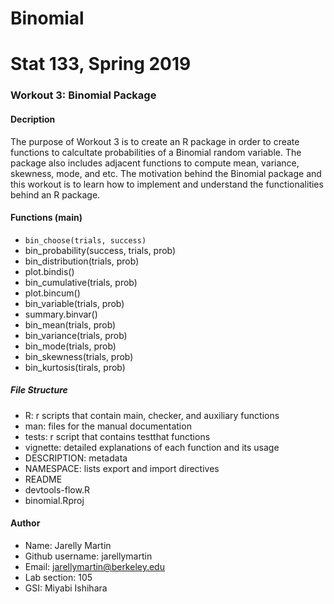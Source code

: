 # Binomial

# Stat 133, Spring 2019

### Workout 3: Binomial Package

#### Decription

The purpose of Workout 3 is to create an R package in order to create functions to calcultate probabilities of a Binomial random variable. The package also includes adjacent functions to compute mean, variance, skewness, mode, and etc. The motivation behind the Binomial package and this workout is to learn how to implement and understand the functionalities behind an R package. 

#### Functions (main)
- `bin_choose(trials, success)`
- bin_probability(success, trials, prob)
- bin_distribution(trials, prob)
- plot.bindis()
- bin_cumulative(trials, prob)
- plot.bincum()
- bin_variable(trials, prob)
- summary.binvar()
- bin_mean(trials, prob)
- bin_variance(trials, prob)
- bin_mode(trials, prob)
- bin_skewness(trials, prob)
- bin_kurtosis(tirals, prob)

##### File Structure
- R: r scripts that contain main, checker, and auxiliary functions
- man: files for the manual documentation
- tests: r script that contains testthat functions
- vignette: detailed explanations of each function and its usage
- DESCRIPTION: metadata
- NAMESPACE: lists export and import directives
- README
- devtools-flow.R
- binomial.Rproj


#### Author 

- Name: Jarelly Martin
- Github username: jarellymartin
- Email: jarellymartin@berkeley.edu
- Lab section: 105
- GSI: Miyabi Ishihara